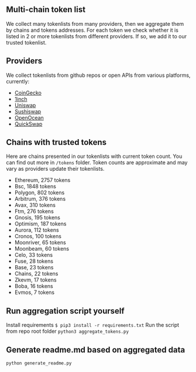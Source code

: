 
## Multi-chain token list 
We collect many tokenlists from many providers, then we aggregate them by chains and tokens addresses. 
For each token we check whether it is listed in 2 or more tokenlists from different providers. If so, 
we add it to our trusted tokenlist.

## Providers
We collect tokenlists from github repos or open APIs from various platforms, currently:
- [CoinGecko](https://www.coingecko.com/)
- [1inch](https://app.1inch.io/)
- [Uniswap](https://uniswap.org/)
- [Sushiswap](https://www.sushi.com/)
- [OpenOcean](https://openocean.finance/)
- [QuickSwap](https://quickswap.exchange/#/swap)

## Chains with trusted tokens
Here are chains presented in our tokenlists with current token count. You can find out more in `/tokens` folder.
Token counts are approximate and may vary as providers update their tokenlists.
- Ethereum, 2757 tokens
- Bsc, 1848 tokens
- Polygon, 802 tokens
- Arbitrum, 376 tokens
- Avax, 310 tokens
- Ftm, 276 tokens
- Gnosis, 195 tokens
- Optimism, 187 tokens
- Aurora, 112 tokens
- Cronos, 100 tokens
- Moonriver, 65 tokens
- Moonbeam, 60 tokens
- Celo, 33 tokens
- Fuse, 28 tokens
- Base, 23 tokens
- Chains, 22 tokens
- Zkevm, 17 tokens
- Boba, 16 tokens
- Evmos, 7 tokens

## Run aggregation script yourself
Install requirements
```$ pip3 install -r requirements.txt```
Run the script from repo root folder
```python3 aggregate_tokens.py```
## Generate readme.md based on aggregated data
```bash
python generate_readme.py
```
